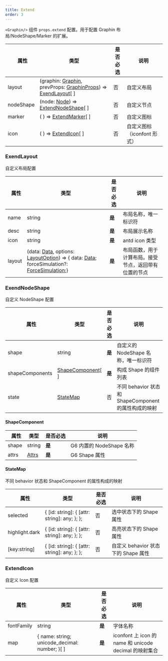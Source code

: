 ```yaml
---
title: Extend
order: 3
---
```


`<Graphin/>` 组件 `props.extend` 配置。用于配置 Graphin 布局/NodeShape/Marker 的扩展。

|   属性    | 类型                                                           | 是否必选 | 说明       |
| --------- | -------------------------------------------------------------- | -------- | ---------- |
| layout    | (graphin: [Graphin](), prevProps: [GraphinProps](/zh/docs/api/graphin#props)) => [ExendLayout](#extendlayout)[ ]  | 否       | 自定义布局 |
| nodeShape | (node: [Node](/zh/docs/api/graphin#node)) => [ExtendNodeShape](#extendnodeshape)[ ] | 否       | 自定义节点 |
| marker    | ( ) => [ExtendMarker](#extendmarker)[ ]         | 否       | 自定义图标 |
| icon   | ( ) => [ExtendIcon](#extendicon)[ ]         | 否       | 自定义图标（iconfont 形式） |

### ExendLayout

自定义布局配置

|   属性   | 类型                  | 是否必选 | 说明          |
| -------- | --------------------- | -------- | ------------- |
| name    | string       | **是** | 布局名称，唯一标识符      |
| desc  | string     | **是**       | 布局展示名称      |
| icon  | string   | **是**     | antd icon 类型     |
| layout      | (data: [Data](/zh/docs/api/graphin#data), options: [LayoutOption](/zh/docs/api/layout#layoutoptions)) => { data: [Data](/zh/docs/api/graphin#data); forceSimulation?: [ForceSimulation]();} | **是**       | 布局函数，用于计算布局。接受节点，返回带有位置的节点      |

### ExendNodeShape

自定义 NodeShape 配置

|   属性   | 类型                  | 是否必选 | 说明          |
| -------- | --------------------- | -------- | ------------- |
| shape    | string       | **是** | 自定义的 NodeShape 名称，唯一标识符      |
| shapeComponents  | [ShapeComponent](#shapecomponent)[ ]     | **是**       | 构成 Shape 的组件列表      |
| state  |  [StateMap](#StateMap) | 否 |   不同 behavior 状态和 ShapeComponent 的属性构成的映射  |


#### ShapeComponent

|   属性   | 类型                  | 是否必选 | 说明          |
| -------- | --------------------- | -------- | ------------- |
| shape    | string       | **是** | G6 内置的 NodeShape 名称      |
| attrs  | [Attrs](https://www.yuque.com/antv/g6/ffzwfp)     | **是**       | G6 Shape 属性      |


#### StateMap

不同 behavior 状态和 ShapeComponent 的属性构成的映射

|   属性   | 类型                  | 是否必选 | 说明          |
| -------- | --------------------- | -------- | ------------- |
| selected    | { [id: string]: { [attr: string]: any; }; };       | 否 | 选中状态下的 Shape 属性      |
| highlight.dark  | { [id: string]: { [attr: string]: any; }; };     | 否      | 高亮状态下的 Shape 属性   |
| [key:string]  |  { [id: string]: { [attr: string]: any; }; };| 否 |  自定义 behavior 状态下的 Shape 属性 |


<!-- ### ExendMarker

自定义 Marker 配置

|   属性   | 类型                  | 是否必选 | 说明          |
| -------- | --------------------- | -------- | ------------- |
| name    | string       | **是** | icon 类型      |
| path | string     | **是**       | svg 路径数据      | -->


### ExtendIcon

自定义 Icon 配置

|   属性   | 类型                  | 是否必选 | 说明          |
| -------- | --------------------- | -------- | ------------- |
| fontFamily    | string       | **是** | 字体名称      |
| map | { name: string; unicode\_decimal: number; }[ ]     | **是**       | iconfont 上 icon 的 name 和 unicode decimal 的映射集合      |


